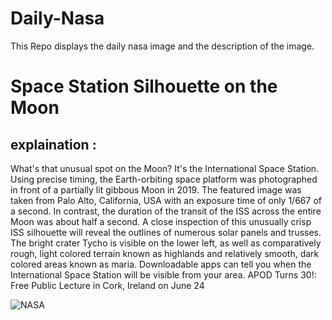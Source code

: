 # Daily-Nasa

This Repo displays the daily nasa image and the description of the image.

<!--NASA-->
# Space Station Silhouette on the Moon
## explaination :

What's that unusual spot on the Moon? It's the International Space Station. Using precise timing, the Earth-orbiting space platform was photographed in front of a partially lit gibbous Moon in 2019. The featured image was taken from Palo Alto, California, USA with an exposure time of only 1/667 of a second. In contrast, the duration of the transit of the ISS across the entire Moon was about half a second.  A close inspection of this unusually crisp ISS silhouette will reveal the outlines of numerous solar panels and trusses.  The bright crater Tycho is visible on the lower left, as well as comparatively rough, light colored terrain known as highlands and relatively smooth, dark colored areas known as maria.  Downloadable  apps can tell you when the International Space Station will be visible from your area.   APOD Turns 30!: Free Public Lecture in Cork, Ireland on June 24

![NASA](https://apod.nasa.gov/apod/image/2506/IssMoon_Holland_960.jpg)
<!--/NASA-->